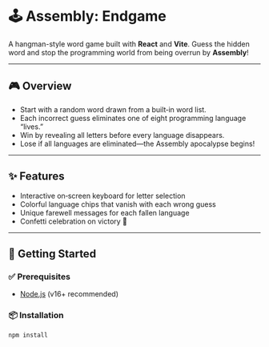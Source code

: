 # 🕹️ Assembly: Endgame

A hangman-style word game built with **React** and **Vite**. Guess the hidden word and stop the programming world from being overrun by **Assembly**!

---

## 🎮 Overview

- Start with a random word drawn from a built‑in word list.
- Each incorrect guess eliminates one of eight programming language “lives.”
- Win by revealing all letters before every language disappears.
- Lose if all languages are eliminated—the Assembly apocalypse begins!

---

## ✨ Features

- Interactive on‑screen keyboard for letter selection
- Colorful language chips that vanish with each wrong guess
- Unique farewell messages for each fallen language
- Confetti celebration on victory 🎉

---

## 🚀 Getting Started

### ✅ Prerequisites

- [Node.js](https://nodejs.org/) (v16+ recommended)

### 📦 Installation

```bash
npm install
